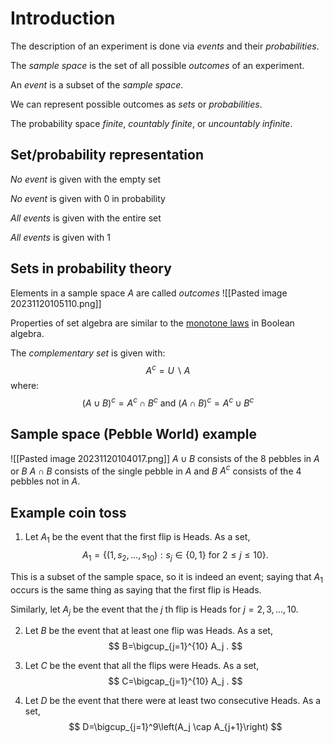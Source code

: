 # Introduction

The description of an experiment is done via *events* and their *probabilities*.

The *sample space* is the set of all possible *outcomes* of an experiment. 

An *event* is a subset of the *sample space*.

We can represent possible outcomes as *sets* or *probabilities*.

The probability space *finite*, *countably finite*, or *uncountably infinite*.
## Set/probability representation 

*No event* is given with the empty set

*No event* is given with 0 in probability

*All events* is given with the entire set

*All events* is given with 1

## Sets  in probability theory
Elements in a sample space $A$ are called *outcomes*
![[Pasted image 20231120105110.png]]

Properties of set algebra are similar to the [monotone laws](https://en.wikipedia.org/wiki/Boolean_algebra) in Boolean algebra.

The *complementary set* is given with:
$$
A^c=U\backslash A
$$
where:
$$
(A \cup B)^c=A^c \cap B^c \text { and }(A \cap B)^c=A^c \cup B^c
$$

## Sample space (Pebble World) example
![[Pasted image 20231120104017.png]]
$A\cup B$ consists of the 8 pebbles in $A$ or $B$
$A\cap B$ consists of the single pebble in $A$ and $B$
$A^c$ consists of the 4 pebbles not in $A$.

## Example coin toss
1. Let $A_1$ be the event that the first flip is Heads. As a set,
$$
A_1=\left\{\left(1, s_2, \ldots, s_{10}\right): s_j \in\{0,1\} \text { for } 2 \leq j \leq 10\right\} .
$$

This is a subset of the sample space, so it is indeed an event; saying that $A_1$ occurs is the same thing as saying that the first flip is Heads. 

Similarly, let $A_j$ be the event that the $j$ th flip is Heads for $j=2,3, \ldots, 10$.

2. Let $B$ be the event that at least one flip was Heads. As a set,
$$
B=\bigcup_{j=1}^{10} A_j .
$$

3. Let $C$ be the event that all the flips were Heads. As a set,
$$
C=\bigcap_{j=1}^{10} A_j .
$$
4. Let $D$ be the event that there were at least two consecutive Heads. As a set,
$$
D=\bigcup_{j=1}^9\left(A_j \cap A_{j+1}\right)
$$

